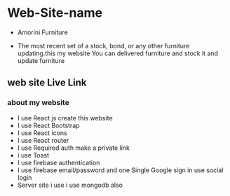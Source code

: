 # Web-Site-name 
* Amorini Furniture

* The most recent set of a stock, bond, or any other furniture updating.this my website You can delivered furniture and stock it and update furniture

## web site Live Link


### about my website

* I use React js create this website
* I use React Bootstrap 
* I use React icons
* I use React router
* I use Required auth make a private link
* i use Toast 
* I use firebase authentication
* I use firebase email/password and one Single Google sign in use social login
* Server site i use i use mongodb also